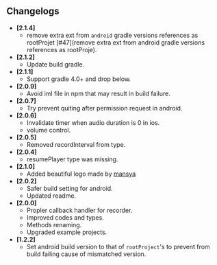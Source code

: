 ## Changelogs
- **[2.1.4]**
  + remove extra ext from `android` gradle versions references as rootProjet [#47](remove extra ext from android gradle versions references as rootProje).
- **[2.1.2]**
  + Update build gradle.
- **[2.1.1]**
  + Support gradle 4.0+ and drop below.
- **[2.0.9]**
  + Avoid iml file in npm that may result in build failure.
- **[2.0.7]**
  + Try prevent quiting after permission request in android.
- **[2.0.6]**
  + Invalidate timer when audio duration is 0 in ios.
  + volume control.
- **[2.0.5]**
  + Removed recordInterval from type.
- **[2.0.4]**
  + resumePlayer type was missing.
- **[2.1.0]**
  + Added beautiful logo made by [mansya](mansya)
- **[2.0.2]**
  + Safer build setting for android.
  + Updated readme.
- **[2.0.0]**
  + Propler callback handler for recorder.
  + Improved codes and types.
  + Methods renaming.
  + Upgraded example projects.
- **[1.2.2]**
  + Set android build version to that of `rootProject`'s to prevent from build failing cause of mismatched version.
